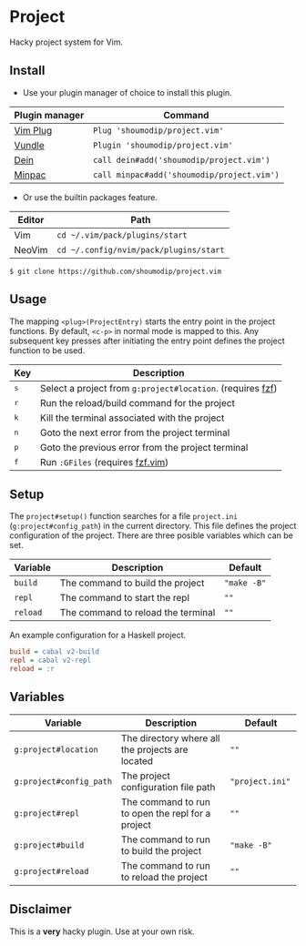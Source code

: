 # Project
Hacky project system for Vim.

## Install
- Use your plugin manager of choice to install this plugin.

| Plugin manager                                    | Command                                    |
| ------------------------------------------------- | ------------------------------------------ |
| [Vim Plug](https://github.com/junegunn/vim-plug)  | `Plug 'shoumodip/project.vim'`             |
| [Vundle](https://github.com/VundleVim/Vundle.vim) | `Plugin 'shoumodip/project.vim'`           |
| [Dein](https://github.com/Shougo/dein.vim)        | `call dein#add('shoumodip/project.vim')`   |
| [Minpac](https://github.com/k-takata/minpac)      | `call minpac#add('shoumodip/project.vim')` |

- Or use the builtin packages feature.

| Editor | Path                                   |
| ------ | -------------------------------------- |
| Vim    | `cd ~/.vim/pack/plugins/start`         |
| NeoVim | `cd ~/.config/nvim/pack/plugins/start` |

```console
$ git clone https://github.com/shoumodip/project.vim
```

## Usage
The mapping `<plug>(ProjectEntry)` starts the entry point in the project functions. By default, `<c-p>` in normal mode is mapped to this. Any subsequent key presses after initiating the entry point defines the project function to be used.

| Key          | Description                                                                                   |
| ------------ | --------------------------------------------------------------------------------------------- |
| <kbd>s</kbd> | Select a project from `g:project#location`. (requires [fzf](https://github.com/junegunn/fzf)) |
| <kbd>r</kbd> | Run the reload/build command for the project                                                  |
| <kbd>k</kbd> | Kill the terminal associated with the project                                                 |
| <kbd>n</kbd> | Goto the next error from the project terminal                                                 |
| <kbd>p</kbd> | Goto the previous error from the project terminal                                             |
| <kbd>f</kbd> | Run `:GFiles` (requires [fzf.vim](https://github.com/junegunn/fzf.vim))                       |

## Setup
The `project#setup()` function searches for a file `project.ini` (`g:project#config_path`) in the current directory. This file defines the project configuration of the project. There are three posible variables which can be set.

| Variable | Description                        | Default     |
| -------- | ---------------------------------- | ----------- |
| `build`  | The command to build the project   | `"make -B"` |
| `repl`   | The command to start the repl      | `""`        |
| `reload` | The command to reload the terminal | `""`        |

An example configuration for a Haskell project.
```ini
build = cabal v2-build
repl = cabal v2-repl
reload = :r
```

## Variables
| Variable                | Description                                       | Default         |
| ----------------------- | ------------------------------------------------- | --------------- |
| `g:project#location`    | The directory where all the projects are located  | `""`            |
| `g:project#config_path` | The project configuration file path               | `"project.ini" `|
| `g:project#repl`        | The command to run to open the repl for a project | `""`            |
| `g:project#build`       | The command to run to build the project           | `"make -B"`     |
| `g:project#reload`      | The command to run to reload the project          | `""`            |

## Disclaimer
This is a **very** hacky plugin. Use at your own risk.
